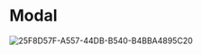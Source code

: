 # Modal
![25F8D57F-A557-44DB-B540-B4BBA4895C20](https://user-images.githubusercontent.com/115655302/197806708-98278b06-1868-4bbe-8660-c4b1330016fd.jpeg)
